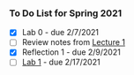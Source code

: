 ### To Do List for Spring 2021
- [x] Lab 0 - due 2/7/2021
- [ ] Review notes from [Lecture 1](https://docs.google.com/presentation/d/1iZ4JECgPQwAJDCw3PJkySlBYmSsb0rSM9_kkzrME3d8/edit)
- [x] Reflection 1 - due 2/9/2021
- [ ] [Lab 1](https://docs.google.com/document/d/1zaxVQ1WaLGyLyr7CYjzHljQkI7UkNmin3ouInPSHDWs/edit) - due 2/17/2021 
